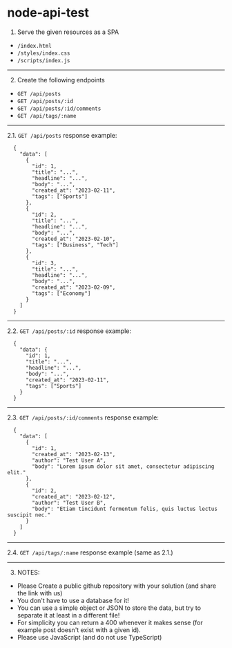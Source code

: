 # node-api-test

1. Serve the given resources as a SPA
- `/index.html`
- `/styles/index.css`
- `/scripts/index.js`

---

2. Create the following endpoints
- `GET /api/posts`
- `GET /api/posts/:id`
- `GET /api/posts/:id/comments`
- `GET /api/tags/:name`
  
---

2.1. `GET /api/posts` response example:
```
  {
    "data": [
      {
        "id": 1,
        "title": "...",
        "headline": "...",
        "body": "...",
        "created_at": "2023-02-11",
        "tags": ["Sports"]
      },
      {
        "id": 2,
        "title": "...",
        "headline": "...",
        "body": "...",
        "created_at": "2023-02-10",
        "tags": ["Business", "Tech"]
      },
      {
        "id": 3,
        "title": "...",
        "headline": "...",
        "body": "...",
        "created_at": "2023-02-09",
        "tags": ["Economy"]
      }
    ]
  }
```

---

2.2. `GET /api/posts/:id` response example:
```
  {
    "data": {
      "id": 1,
      "title": "...",
      "headline": "...",
      "body": "...",
      "created_at": "2023-02-11",
      "tags": ["Sports"]
    }
  }
```

---

2.3. `GET /api/posts/:id/comments` response example:
```
  {
    "data": [
      {
        "id": 1,
        "created_at": "2023-02-13",
        "author": "Test User A",
        "body": "Lorem ipsum dolor sit amet, consectetur adipiscing elit."
      },
      {
        "id": 2,
        "created_at": "2023-02-12",
        "author": "Test User B",
        "body": "Etiam tincidunt fermentum felis, quis luctus lectus suscipit nec."
      }
    ]
  }
```
---

2.4. `GET /api/tags/:name` response example (same as 2.1.)

---

3. NOTES:
- Please Create a public github repository with your solution (and share the link with us)
- You don't have to use a database for it!
- You can use a simple object or JSON to store the data, but try to separate it at least in a different file!
- For simplicity you can return a 400 whenever it makes sense (for example post doesn't exist with a given id).
- Please use JavaScript (and do not use TypeScript)
